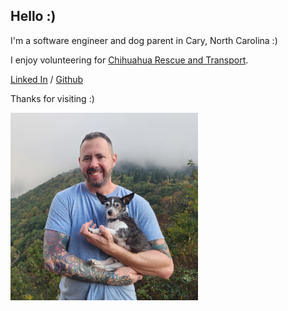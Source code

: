 ## Hello :)

I'm a software engineer and dog parent in Cary, North Carolina :)

I enjoy volunteering for [Chihuahua Rescue and Transport](https://www.chihuahua-rescue.com/southeast/).

[Linked In](http://www.linkedin.com/in/gsheremeta) / [Github](https://github.com/gregsheremeta)

Thanks for visiting :)

<img src="greg_stuart.jpg" alt="Greg and Stuart" width="300"/>
